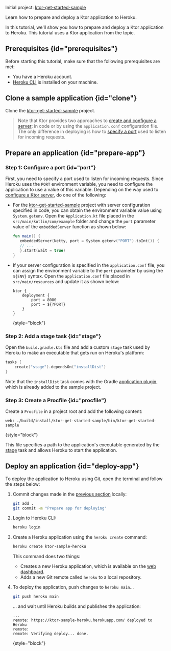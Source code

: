 [//]: # (title: Heroku)

<tldr>
<p>
<control>Initial project</control>: <a href="https://github.com/ktorio/ktor-get-started-sample">ktor-get-started-sample</a>
</p>
</tldr>

<link-summary>Learn how to prepare and deploy a Ktor application to Heroku.</link-summary>

In this tutorial, we'll show you how to prepare and deploy a Ktor application to Heroku. This tutorial uses a Ktor application from the [](intellij-idea.xml) topic.


## Prerequisites {id="prerequisites"}
Before starting this tutorial, make sure that the following prerequisites are met:
* You have a Heroku account.
* [Heroku CLI](https://devcenter.heroku.com/articles/heroku-cli) is installed on your machine.


## Clone a sample application {id="clone"}
Clone the [ktor-get-started-sample](https://github.com/ktorio/ktor-get-started-sample) project.
> Note that Ktor provides two approaches to [create and configure a server](create_server.xml): in code or by using the `application.conf` configuration file. The only difference in deploying is how to [specify a port](#port) used to listen for incoming requests.


## Prepare an application {id="prepare-app"}

### Step 1: Configure a port {id="port"}

First, you need to specify a port used to listen for incoming requests. Since Heroku uses the `PORT` environment variable, you need to configure the application to use a value of this variable. Depending on the way used to [configure a Ktor server](create_server.xml), do one of the following:
* For the [ktor-get-started-sample](https://github.com/ktorio/ktor-get-started-sample) project with server configuration specified in code, you can obtain the environment variable value using `System.getenv`. Open the `Application.kt` file placed in the `src/main/kotlin/com/example` folder and change the `port` parameter value of the `embeddedServer` function as shown below:
   ```kotlin
   fun main() {
      embeddedServer(Netty, port = System.getenv("PORT").toInt()) {
      // ...
      }.start(wait = true)
   }
    ```

* If your server configuration is specified in the `application.conf` file, you can assign the environment variable to the `port` parameter by using the `${ENV}` syntax. Open the `application.conf` file placed in `src/main/resources` and update it as shown below:
   ```
   ktor {
       deployment {
           port = 8080
           port = ${?PORT}
       }
   }
   ```
   {style="block"}

### Step 2: Add a stage task {id="stage"}
Open the `build.gradle.kts` file and add a custom `stage` task used by Heroku to make an executable that gets run on Heroku's platform:
```kotlin
tasks {
    create("stage").dependsOn("installDist")
}
``` 
Note that the `installDist` task comes with the Gradle [application plugin](https://docs.gradle.org/current/userguide/application_plugin.html), which is already added to the sample project.

### Step 3: Create a Procfile {id="procfile"}
Create a `Procfile` in a project root and add the following content:
```
web: ./build/install/ktor-get-started-sample/bin/ktor-get-started-sample
```
{style="block"}

This file specifies a path to the application's executable generated by the [stage](#stage) task and allows Heroku to start the application.


## Deploy an application {id="deploy-app"}

To deploy the application to Heroku using Git, open the terminal and follow the steps below:

1. Commit changes made in the [previous section](#prepare-app) locally:
   ```Bash
   git add .
   git commit -m "Prepare app for deploying"
   ```
2. Login to Heroku CLI:
   ```Bash
   heroku login
   ```
3. Create a Heroku application using the `heroku create` command:
   ```Bash
   heroku create ktor-sample-heroku
   ```
   This command does two things:
   * Creates a new Heroku application, which is available on the [web dashboard](https://dashboard.heroku.com/apps/).
   * Adds a new Git remote called `heroku` to a local repository.

4. To deploy the application, push changes to `heroku main`...
   ```Bash
   git push heroku main
   ```
   ... and wait until Heroku builds and publishes the application:
   ```
   ...
   remote: https://ktor-sample-heroku.herokuapp.com/ deployed to Heroku
   remote:
   remote: Verifying deploy... done.
   ```
   {style="block"}

